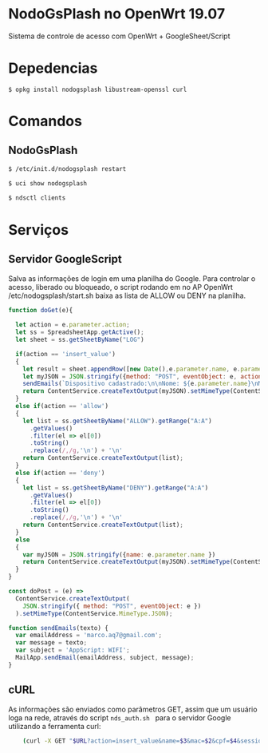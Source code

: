 # NodoGsPlash no OpenWrt 19.07

Sistema de controle de acesso com OpenWrt + GoogleSheet/Script

# Depedencias 

```
$ opkg install nodogsplash libustream-openssl curl
```

# Comandos

## NodoGsPlash

```sh
$ /etc/init.d/nodogsplash restart
```

```sh
$ uci show nodogsplash
```

```sh
$ ndsctl clients
```

# Serviços

## Servidor GoogleScript

Salva as informações de login em uma planilha do Google. Para controlar o acesso, liberado ou bloqueado, o script rodando em no AP OpenWrt /etc/nodogsplash/start.sh baixa as lista de ALLOW ou DENY na planilha. 

```js
function doGet(e){
  
  let action = e.parameter.action;
  let ss = SpreadsheetApp.getActive();
  let sheet = ss.getSheetByName("LOG")

  if(action == 'insert_value') 
  {
    let result = sheet.appendRow([new Date(),e.parameter.name, e.parameter.mac, e.parameter.session])
    let myJSON = JSON.stringify({method: "POST", eventObject: e, action:"Ok, vamos inserir!!!", status: result})
    sendEmails(`Dispositivo cadastrado:\n\nNome: ${e.parameter.name}\nMAC: ${e.parameter.mac}\nCPF: ${e.parameter.cpf}`)
    return ContentService.createTextOutput(myJSON).setMimeType(ContentService.MimeType.JSON);
  } 
  else if(action == 'allow') 
  {
    let list = ss.getSheetByName("ALLOW").getRange("A:A")
      .getValues()
      .filter(el => el[0])
      .toString()
      .replace(/,/g,'\n') + '\n'
    return ContentService.createTextOutput(list);
  } 
  else if(action == 'deny') 
  {
    let list = ss.getSheetByName("DENY").getRange("A:A")
      .getValues()
      .filter(el => el[0])
      .toString()
      .replace(/,/g,'\n') + '\n'
    return ContentService.createTextOutput(list);
  } 
  else 
  {
    var myJSON = JSON.stringify({name: e.parameter.name })
    return ContentService.createTextOutput(myJSON).setMimeType(ContentService.MimeType.JSON);
  }
}

const doPost = (e) =>
  ContentService.createTextOutput(
    JSON.stringify({ method: "POST", eventObject: e })
  ).setMimeType(ContentService.MimeType.JSON);

function sendEmails(texto) {
  var emailAddress = 'marco.aq7@gmail.com';
  var message = texto; 
  var subject = 'AppScript: WIFI';
  MailApp.sendEmail(emailAddress, subject, message);
}

```

## cURL

As informações são enviados como parâmetros GET, assim que um usuário loga na rede, através do script ``` nds_auth.sh  ``` para o servidor Google utilizando a ferramenta curl:

```sh
    (curl -X GET "$URL?action=insert_value&name=$3&mac=$2&cpf=$4&session=$5" &>/dev/null ) &
```